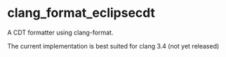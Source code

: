clang_format_eclipsecdt
=======================

A CDT formatter using clang-format.

The current implementation is best suited for clang 3.4 (not yet released)
